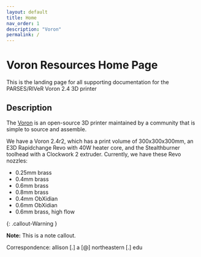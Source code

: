 ```yaml
---
layout: default
title: Home
nav_order: 1
description: "Voron"
permalink: /
---
```


# Voron Resources Home Page
This is the landing page for all supporting documentation for the PARSES/RIVeR Voron 2.4 3D printer

## Description
The <a href="https://vorondesign.com/" target="_blank">Voron</a> is an open-source 3D printer maintained by a community that is simple to source and assemble. 

We have a Voron 2.4r2, which has a print volume of 300x300x300mm, an E3D Rapidchange Revo with 40W heater core, and the Stealthburner toolhead with a Clockwork 2 extruder. Currently, we have these Revo nozzles:

- 0.25mm brass
- 0.4mm brass
- 0.6mm brass
- 0.8mm brass
- 0.4mm ObXidian
- 0.6mm ObXidian
- 0.6mm brass, high flow


{: .callout-Warning }

**Note:** This is a note callout.



Correspondence: allison [.] a [@] northeastern [.] edu